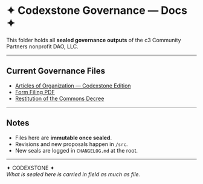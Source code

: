 # ✦ Codexstone Governance — Docs ✦  

This folder holds all **sealed governance outputs** of the c3 Community Partners nonprofit DAO, LLC.  

---

## Current Governance Files  

- [Articles of Organization — Codexstone Edition](Articles_of_Organization_Codexstone.md)  
- [Form Filing PDF](FormFiling.pdf)  
- [Restitution of the Commons Decree](Restitution_of_the_Commons_Decree.md)  

---

## Notes  

- Files here are **immutable once sealed**.  
- Revisions and new proposals happen in `/src`.  
- New seals are logged in `CHANGELOG.md` at the root.  

---

✦ CODEXSTONE ✦  
*What is sealed here is carried in field as much as file.*  
